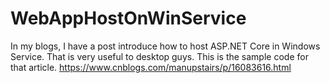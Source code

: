 # WebAppHostOnWinService
In my blogs, I have a post introduce how to host ASP.NET Core in Windows Service.
That is very useful to desktop guys. This is the sample code for that article.
https://www.cnblogs.com/manupstairs/p/16083616.html
